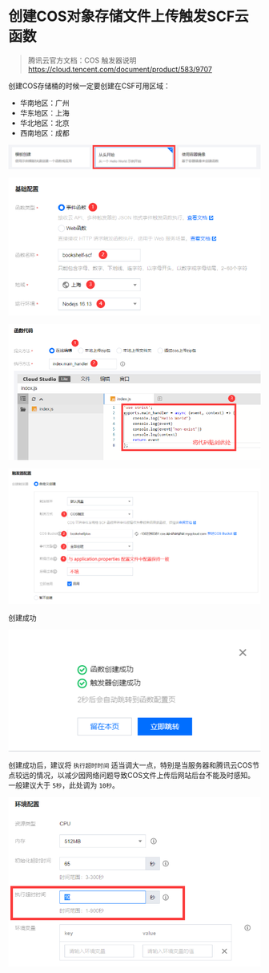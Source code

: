 # 创建COS对象存储文件上传触发SCF云函数



> 腾讯云官方文档：COS 触发器说明
> https://cloud.tencent.com/document/product/583/9707

创建COS存储桶的时候一定要创建在CSF可用区域：

- 华南地区：广州
- 华东地区：上海
- 华北地区：北京
- 西南地区：成都



![image-20220412235355049](创建COS对象存储文件上传触发SCF云函数.assets/image-20220412235355049.png)



![image-20220412235410421](创建COS对象存储文件上传触发SCF云函数.assets/image-20220412235410421.png)



![image-20220413000400411](创建COS对象存储文件上传触发SCF云函数.assets/image-20220413000400411.png)



![image-20220413001206333](创建COS对象存储文件上传触发SCF云函数.assets/image-20220413001206333.png)



创建成功

![image-20220413001238233](创建COS对象存储文件上传触发SCF云函数.assets/image-20220413001238233.png)



创建成功后，建议将 `执行超时时间` 适当调大一点，特别是当服务器和腾讯云COS节点较远的情况，以减少因网络问题导致COS文件上传后网站后台不能及时感知。一般建议大于 `5秒`，此处调为 `10秒`。

![image-20220415213234407](创建COS对象存储文件上传触发SCF云函数.assets/image-20220415213234407.png)